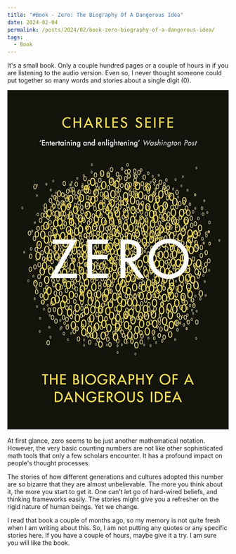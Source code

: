 ```yaml
---
title: "#Book - Zero: The Biography Of A Dangerous Idea"
date: 2024-02-04
permalink: /posts/2024/02/book-zero-biography-of-a-dangerous-idea/
tags:
  - Book
---
```


It's a small book. Only a couple hundred pages or a couple of hours in if you are listening to the audio version. Even so, I never thought someone could put together so many words and stories about a single digit (0). 

![zero_book](/images/book_covers/zero_seife.jpg)

At first glance, zero seems to be just another mathematical notation. However, the very basic counting numbers are not like other sophisticated math tools that only a few scholars encounter. It has a profound impact on people's thought processes. 

The stories of how different generations and cultures adopted this number are so bizarre that they are almost unbelievable. The more you think about it, the more you start to get it. One can’t let go of hard-wired beliefs, and thinking frameworks easily. The stories might give you a refresher on the rigid nature of human beings. Yet we change.  

I read that book a couple of months ago, so my memory is not quite fresh when I am writing about this. So, I am not putting any quotes or any specific stories here. If you have a couple of hours, maybe give it a try. I am sure you will like the book.
